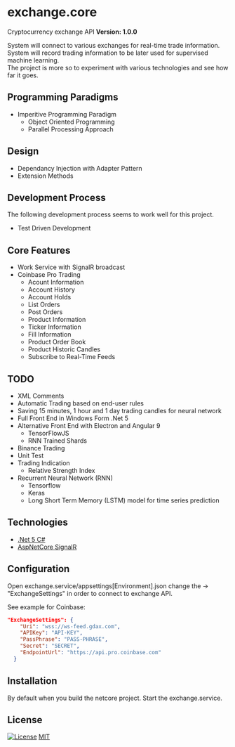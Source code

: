 # exchange.core

Cryptocurrency exchange API
**Version: 1.0.0**

System will connect to various exchanges for real-time trade information.\
System will record trading information to be later used for supervised machine learning.\
The project is more so to experiment with various technologies and see how far it goes.

## Programming Paradigms

- Imperitive Programming Paradigm
  - Object Oriented Programming
  - Parallel Processing Approach

## Design

- Dependancy Injection with Adapter Pattern
- Extension Methods

## Development Process

The following development process seems to work well for this project.

- Test Driven Development

## Core Features

- Work Service with SignalR broadcast
- Coinbase Pro Trading
  - Acount Information
  - Account History
  - Account Holds
  - List Orders
  - Post Orders
  - Product Information
  - Ticker Information
  - Fill Information
  - Product Order Book
  - Product Historic Candles
  - Subscribe to Real-Time Feeds

## TODO

- XML Comments
- Automatic Trading based on end-user rules
- Saving 15 minutes, 1 hour and 1 day trading candles for neural network
- Full Front End in Windows Form .Net 5
- Alternative Front End with Electron and Angular 9
  - TensorFlowJS
  - RNN Trained Shards
- Binance Trading
- Unit Test
- Trading Indication
  - Relative Strength Index
- Recurrent Neural Network (RNN)
  - Tensorflow
  - Keras
  - Long Short Term Memory (LSTM) model for time series prediction

## Technologies

- [.Net 5 C#](https://devblogs.microsoft.com/dotnet/announcing-net-5-0-preview-1/)
- [AspNetCore SignalR](https://docs.microsoft.com/en-us/aspnet/core/signalr/introduction?view=aspnetcore-5.0)

## Configuration

Open exchange.service/appsettings[Environment].json change the -> "ExchangeSettings" in order to connect to exchange API.

See example for Coinbase:

```json
"ExchangeSettings": {
    "Uri": "wss://ws-feed.gdax.com",
    "APIKey": "API-KEY",
    "PassPhrase": "PASS-PHRASE",
    "Secret": "SECRET",
    "EndpointUrl": "https://api.pro.coinbase.com"
  }
```

## Installation

By default when you build the netcore project.
Start the exchange.service.

## License

[![License](http://img.shields.io/:license-mit-blue.svg?style=flat-square)](http://badges.mit-license.org)
[MIT](https://choosealicense.com/licenses/mit/)
